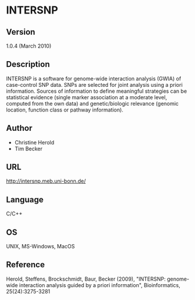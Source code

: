 # INTERSNP

## Version
1.0.4 (March 2010)

## Description
INTERSNP is a software for genome-wide interaction analysis (GWIA) of case-control SNP data. SNPs are selected for joint analysis using a priori information. Sources of information to define meaningful strategies can be statistical evidence (single marker association at a moderate level, computed from the own data) and genetic/biologic relevance (genomic location, function class or pathway information).

## Author
* Christine Herold
* Tim Becker

## URL
http://intersnp.meb.uni-bonn.de/

## Language
C/C++

## OS
UNIX, MS-Windows, MacOS

## Reference
Herold, Steffens, Brockschmidt, Baur, Becker (2009), "INTERSNP: genome-wide interaction analysis guided by a priori information", Bioinformatics, 25(24):3275-3281